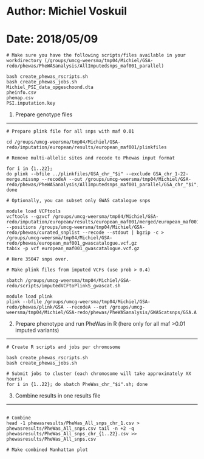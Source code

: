 # Author: Michiel Voskuil 

# Date: 2018/05/09

```
# Make sure you have the following scripts/files available in your workdirectory (/groups/umcg-weersma/tmp04/Michiel/GSA-redo/phewas/PheWASanalysis/AllImputedsnps_maf001_parallel)

bash create_phewas_rscripts.sh
bash create_phewas_jobs.sh
Michiel_PSI_data_opgeschoond.dta
pheinfo.csv 
phemap.csv
PSI.imputation.key
```


1. Prepare genotype files
---------------------------------------------------
```
# Prepare plink file for all snps with maf 0.01

cd /groups/umcg-weersma/tmp04/Michiel/GSA-redo/imputation/european/results/european_maf001/plinkfiles

# Remove multi-allelic sites and recode to Phewas input format

for i in {1..22}; 
do plink --bfile ../plinkfiles/GSA_chr_"$i" --exclude GSA_chr_1-22-merge.missnp --recodeA --out /groups/umcg-weersma/tmp04/Michiel/GSA-redo/phewas/PheWASanalysis/AllImputedsnps_maf001_parallel/GSA_chr_"$i";
done
```
```
# Optionally, you can subset only GWAS catalogue snps

module load VCFtools
vcftools --gzvcf /groups/umcg-weersma/tmp04/Michiel/GSA-redo/imputation/european/results/european_maf001/merged/european_maf001.vcf.gz --positions /groups/umcg-weersma/tmp04/Michiel/GSA-redo/phewas/curated_snplist --recode --stdout | bgzip -c > /groups/umcg-weersma/tmp04/Michiel/GSA-redo/phewas/european_maf001_gwascatalogue.vcf.gz
tabix -p vcf european_maf001_gwascatalogue.vcf.gz

# Here 35047 snps over.

# Make plink files from imputed VCFs (use prob > 0.4)

sbatch /groups/umcg-weersma/tmp04/Michiel/GSA-redo/scripts/imputedVCFtoPlinkS_gwascat.sh

module load plink
plink --bfile /groups/umcg-weersma/tmp04/Michiel/GSA-redo/phewas/plink/GSA --recodeA --out /groups/umcg-weersma/tmp04/Michiel/GSA-redo/phewas/PheWASanalysis/GWAScatsnps/GSA.A
```



2. Prepare phenotype and run PheWas in R (here only for all maf >0.01 imputed variants)
---------------------------------------------------

```
# Create R scripts and jobs per chromosome

bash create_phewas_rscripts.sh
bash create_phewas_jobs.sh

# Submit jobs to cluster (each chromosome will take approximately XX hours)
for i in {1..22}; do sbatch PheWas_chr_"$i".sh; done
```

3. Combine results in one results file
---------------------------------------------------
```

# Combine
head -1 phewasresults/PheWas_All_snps_chr_1.csv > phewasresults/PheWas_All_snps.csv tail -n +2 -q phewasresults/PheWas_All_snps_chr_{1..22}.csv >> phewasresults/PheWas_All_snps.csv

# Make combined Manhattan plot






```



